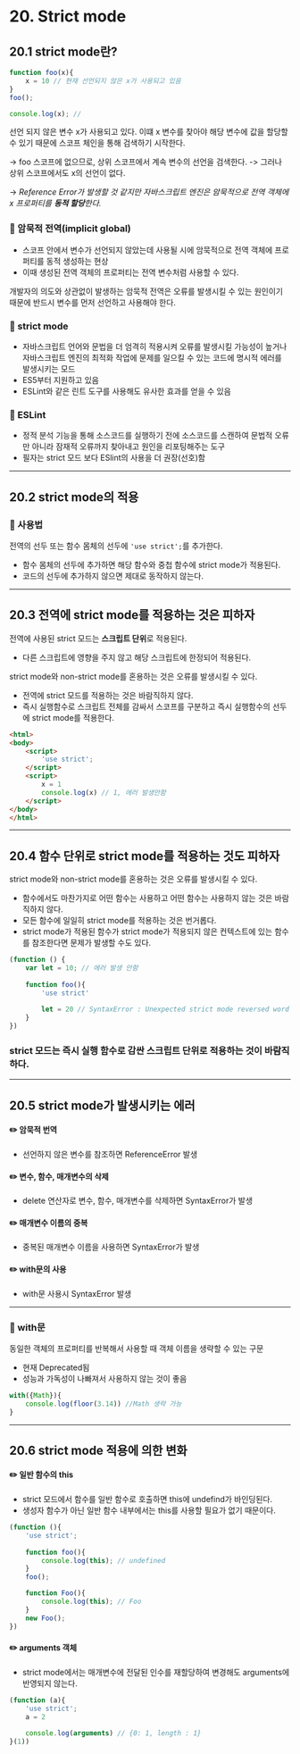 # 20. Strict mode

## 20.1 strict mode란?

```js
function foo(x){
    x = 10 // 현재 선언되지 않은 x가 사용되고 있음
}
foo();

console.log(x); // 
```

선언 되지 않은 변수 x가 사용되고 있다. 이떄 x 변수를 찾아야 해당 변수에 값을 할당할 수 있기 때문에 스코프 체인을 통해 검색하기 시작한다.

-> foo 스코프에 없으므로, 상위 스코프에서 계속 변수의 선언을 검색한다. -> 그러나 상위 스코프에서도 x의 선언이 없다.

-> _Reference Error가 발생할 것 같지만 자바스크립트 엔진은 암묵적으로 전역 객체에 x 프로퍼티를 **동적 할당**한다._


### 📍 암묵적 전역(implicit global)

-  스코프 안에서 변수가 선언되지 않았는데 사용될 시에 암묵적으로 전역 객체에 프로퍼티를 동적 생성하는 현상
- 이때 생성된 전역 객체의 프로퍼티는 전역 변수처럼 사용할 수 있다.

개발자의 의도와 상관없이 발생하는 암묵적 전역은 오류를 발생시킬 수 있는 원인이기 때문에 반드시 변수를 먼저 선언하고 사용해야 한다.

### 📍 strict mode

- 자바스크립트 언어와 문법을 더 엄격히 적용시켜 오류를 발생시킬 가능성이 높거나 자바스크립트 엔진의 최적화 작업에 문제를 일으킬 수 있는 코드에 명시적 에러를 발생시키는 모드
- ES5부터 지원하고 있음
- ESLint와 같은 린트 도구를 사용해도 유사한 효과를 얻을 수 있음

### 📍 ESLint
- 정적 분석 기능을 통해 소스코드를 실행하기 전에 소스코드를 스캔하여 문법적 오류만 아니라 잠재적 오류까지 찾아내고 원인을 리포팅해주는 도구
- 필자는 strict 모드 보다 ESlint의 사용을 더 권장(선호)함


---
## 20.2 strict mode의 적용

### 📍 사용법
전역의 선두 또는 함수 몸체의 선두에 `'use strict';`를 추가한다.

- 함수 몸체의 선두에 추가하면 해당 함수와 중첩 함수에 strict mode가 적용된다.
- 코드의 선두에 추가하지 않으면 제대로 동작하지 않는다.


---
## 20.3 전역에 strict mode를 적용하는 것은 피하자

전역에 사용된 strict 모드는 **스크립트 단위**로 적용된다.
- 다른 스크립트에 영향을 주지 않고 해당 스크립트에 한정되어 적용된다.

strict mode와 non-strict mode를 혼용하는 것은 오류를 발생시킬 수 있다.
- 전역에 strict 모드를 적용하는 것은 바람직하지 않다.
- 즉시 실행함수로 스크립트 전체를 감싸서 스코프를 구분하고 즉시 실행함수의 선두에 strict mode를 적용한다.

```html
<html>
<body>
    <script>
        'use strict';
    </script>
    <script>
        x = 1
        console.log(x) // 1, 에러 발생안함
    </script>
</body>
</html>
```

---
## 20.4 함수 단위로 strict mode를 적용하는 것도 피하자

strict mode와 non-strict mode를 혼용하는 것은 오류를 발생시킬 수 있다.
- 함수에서도 마찬가지로 어떤 함수는 사용하고 어떤 함수는 사용하지 않는 것은 바람직하지 않다.
- 모든 함수에 일일히 strict mode를 적용하는 것은 번거롭다.
- strict mode가 적용된 함수가 strict mode가 적용되지 않은 컨텍스트에 있는 함수를 참조한다면 문제가 발생할 수도 있다.


```js
(function () {
    var let = 10; // 에러 발생 안함
    
    function foo(){
        'use strict'
        
        let = 20 // SyntaxError : Unexpected strict mode reversed word
    }
})
```

### strict 모드는 즉시 실행 함수로 감싼 스크립트 단위로 적용하는 것이 바람직하다.

---
## 20.5 strict mode가 발생시키는 에러

#### ✏️ 암묵적 번역
- 선언하지 않은 변수를 참조하면 ReferenceError 발생

#### ✏️ 변수, 함수, 매개변수의 삭제
- delete 연산자로 변수, 함수, 매개변수를 삭제하면 SyntaxError가 발생

#### ✏️ 매개변수 이름의 중복
- 중복된 매개변수 이름을 사용하면 SyntaxError가 발생

#### ✏️ with문의 사용
- with문 사용시 SyntaxError 발생


---
### 📍 with문
동일한 객체의 프로퍼티를 반복해서 사용할 때 객체 이름을 생략할 수 있는 구문

- 현재 Deprecated됨
- 성능과 가독성이 나빠져서 사용하지 않는 것이 좋음

```js
with({Math}){
    console.log(floor(3.14)) //Math 생략 가능
}
```

---
## 20.6 strict mode 적용에 의한 변화

#### ✏️ 일반 함수의 this
- strict 모드에서 함수를 일반 함수로 호출하면 this에 undefind가 바인딩된다.
- 생성자 함수가 아닌 일반 함수 내부에서는 this를 사용할 필요가 없기 때문이다.

```js
(function (){
    'use strict';
    
    function foo(){
        console.log(this); // undefined
    }
    foo();

    function Foo(){
        console.log(this); // Foo
    }
    new Foo();
})
```

#### ✏️ arguments 객체
- strict mode에서는 매개변수에 전달된 인수를 재할당하여 변경해도 arguments에 반영되지 않는다.

```js
(function (a){
    'use strict';
    a = 2
    
    console.log(arguments) // {0: 1, length : 1}
}(1))
```